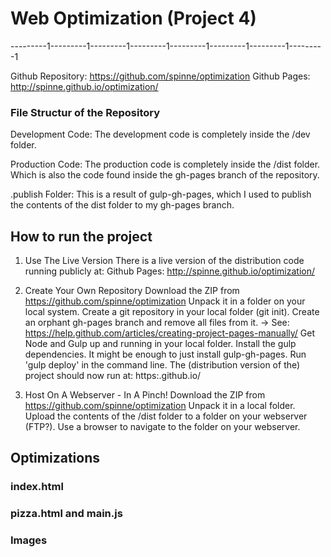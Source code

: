 # Web Optimization (Project 4)

---------1---------1---------1---------1---------1---------1---------1---------1



Github Repository: https://github.com/spinne/optimization
Github Pages: http://spinne.github.io/optimization/

### File Structur of the Repository

Development Code:
The development code is completely inside the /dev folder. 

Production Code:
The production code is completely inside the /dist folder. Which is also the 
code found inside the gh-pages branch of the repository.

.publish Folder:
This is a result of gulp-gh-pages, which I used to publish the contents of the
dist folder to my gh-pages branch.

## How to run the project

  1. Use The Live Version
  There is a live version of the distribution code running publicly at:
  Github Pages: http://spinne.github.io/optimization/

  
  2. Create Your Own Repository
  Download the ZIP from https://github.com/spinne/optimization
  Unpack it in a folder on your local system.
  Create a git repository in your local folder (git init).
  Create an orphant gh-pages branch and remove all files from it.
  -> See: https://help.github.com/articles/creating-project-pages-manually/
  Get Node and Gulp up and running in your local folder.
  Install the gulp dependencies. It might be enough to just install gulp-gh-pages.
  Run 'gulp deploy' in the command line.
  The (distribution version of the) project should now run at:
  https:<your-githup-username>.github.io/<your-repository-name>
  
  
  3. Host On A Webserver - In A Pinch!
  Download the ZIP from https://github.com/spinne/optimization
  Unpack it in a local folder.
  Upload the contents of the /dist folder to a folder on your webserver (FTP?).
  Use a browser to navigate to the folder on your webserver.

## Optimizations

### index.html

### pizza.html and main.js

### Images
  
